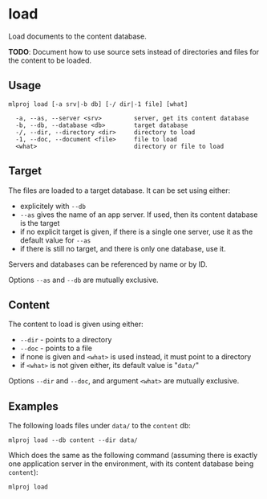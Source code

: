 # load

Load documents to the content database.

**TODO**: Document how to use source sets instead of directories and files for
the content to be loaded.

## Usage

    mlproj load [-a srv|-b db] [-/ dir|-1 file] [what]
    
      -a, --as, --server <srv>         server, get its content database
      -b, --db, --database <db>        target database
      -/, --dir, --directory <dir>     directory to load
      -1, --doc, --document <file>     file to load
      <what>                           directory or file to load

## Target

The files are loaded to a target database.  It can be set using either:

- explicitely with `--db`
- `--as` gives the name of an app server.  If used, then its content database is
  the target
- if no explicit target is given, if there is a single one server, use it as the
  default value for `--as`
- if there is still no target, and there is only one database, use it.

Servers and databases can be referenced by name or by ID.

Options `--as` and `--db` are mutually exclusive.

## Content

The content to load is given using either:

- `--dir` - points to a directory
- `--doc` - points to a file
- if none is given and `<what>` is used instead, it must point to a directory
- if `<what>` is not given either, its default value is "`data/`"

Options `--dir` and `--doc`, and argument `<what>` are mutually exclusive.

## Examples

The following loads files under `data/` to the `content` db:

    mlproj load --db content --dir data/

Which does the same as the following command (assuming there is exactly one
application server in the environment, with its content database being
`content`):

    mlproj load
